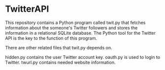 # TwitterAPI
This repository contains a Python program called twit.py that fetches information about the someone's Twitter followers and stores the information in a relational SQLite database. The Python tool for the Twitter API is the key to the function of this program. 

There are other related files that twit.py depends on.

hidden.py contains the user Twitter account key.
oauth.py is used to login to Twitter.
twurl.py contains needed website information.

